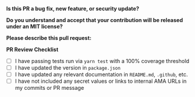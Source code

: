 **Is this PR a bug fix, new feature, or security update?**

**Do you understand and accept that your contribution will be released under an MIT license?**

**Please describe this pull request:**

**PR Review Checklist**

* [ ] I have passing tests run via `yarn test` with a 100% coverage threshold
* [ ] I have updated the version in `package.json`
* [ ] I have updated any relevant documentation in `README.md`, `.github`, etc.
* [ ] I have not included any secret values or links to internal AMA URLs in my commits or PR message
